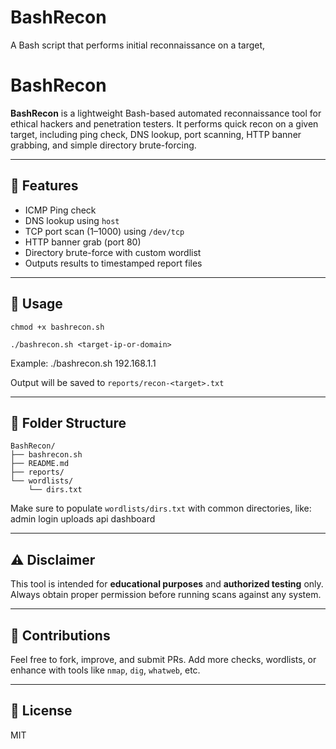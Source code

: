 # BashRecon
A Bash script that performs initial reconnaissance on a target,

# BashRecon

**BashRecon** is a lightweight Bash-based automated reconnaissance tool for ethical hackers and penetration testers.
It performs quick recon on a given target, including ping check, DNS lookup, port scanning, HTTP banner grabbing, and simple directory brute-forcing.

---

## 🔧 Features
- ICMP Ping check
- DNS lookup using `host`
- TCP port scan (1–1000) using `/dev/tcp`
- HTTP banner grab (port 80)
- Directory brute-force with custom wordlist
- Outputs results to timestamped report files

---

## 🚀 Usage

    chmod +x bashrecon.sh

    ./bashrecon.sh <target-ip-or-domain>


Example:
    ./bashrecon.sh 192.168.1.1


Output will be saved to `reports/recon-<target>.txt`

---

## 📁 Folder Structure

    BashRecon/
    ├── bashrecon.sh
    ├── README.md
    ├── reports/
    └── wordlists/
        └── dirs.txt
 

Make sure to populate `wordlists/dirs.txt` with common directories, like:
    admin
    login
    uploads
    api
    dashboard


---

## ⚠️ Disclaimer
This tool is intended for **educational purposes** and **authorized testing** only.
Always obtain proper permission before running scans against any system.

---

## 🙌 Contributions
Feel free to fork, improve, and submit PRs. Add more checks, wordlists, or enhance with tools like `nmap`, `dig`, `whatweb`, etc.

---

## 📜 License
MIT

